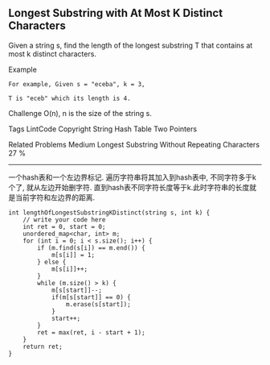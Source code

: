 ## Longest Substring with At Most K Distinct Characters ##

Given a string s, find the length of the longest substring T that contains at most k distinct characters.

Example

	For example, Given s = "eceba", k = 3,
	
	T is "eceb" which its length is 4.

Challenge 
O(n), n is the size of the string s.

Tags 
LintCode Copyright String Hash Table Two Pointers

Related Problems 
Medium Longest Substring Without Repeating Characters 27 %

----------
一个hash表和一个左边界标记. 遍历字符串将其加入到hash表中, 不同字符多于k个了, 就从左边开始删字符. 直到hash表不同字符长度等于k.此时字符串的长度就是当前字符和左边界的距离.

	int lengthOfLongestSubstringKDistinct(string s, int k) {
	    // write your code here
	    int ret = 0, start = 0;
	    unordered_map<char, int> m;
	    for (int i = 0; i < s.size(); i++) {
	        if (m.find(s[i]) == m.end()) {
	            m[s[i]] = 1;
	        } else {
	            m[s[i]]++;
	        }
	        while (m.size() > k) {
	            m[s[start]]--;
	            if(m[s[start]] == 0) {
	                m.erase(s[start]);
	            }
	            start++;
	        }
	        ret = max(ret, i - start + 1);
	    }
	    return ret;
	}